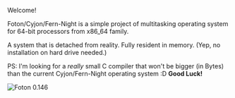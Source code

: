 Welcome!

 Foton/Cyjon/Fern-Night is a simple project of multitasking operating system
for 64-bit processors from x86_64 family.

 A system that is detached from reality. Fully resident in memory.
(Yep, no installation on hard drive needed.)

PS: I'm looking for a *really* small C compiler that won't be bigger (in Bytes) than the current Cyjon/Fern-Night operating system :D **Good Luck!**

![Foton 0.146](https://blackdev.org/shot/foton-0.146.png)
